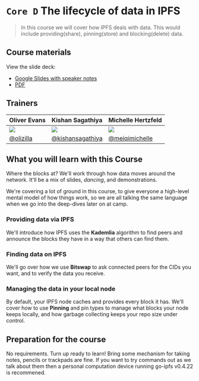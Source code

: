 # `Core D` The lifecycle of data in IPFS

> In this course we will cover how IPFS deals with data. This would include providing(share), pinning(store) and blocking(delete) data.

## Course materials

View the slide deck:
- [Google Slides with speaker notes](https://docs.google.com/presentation/d/1UOX-a1lCxi-LOyEOe9VEFRcxg_j93Xkywwa4Y95TJaw/edit?usp=sharing)
- [PDF](https://github.com/ipfs/CORE_AND_ELECTIVE_COURSES/CORE_COURSE_D/IPFS_Camp_Core_Course_D_Slides.pdf)

## Trainers

| **Oliver Evans**                                    	| **Kishan Sagathiya**                                   	| **Michelle Hertzfeld**                                	|
|-----------------------------------------------------	|--------------------------------------------------------	|-------------------------------------------------------	|
| ![](https://avatars0.githubusercontent.com/u/58871) 	| ![](https://avatars0.githubusercontent.com/u/10185999) 	| ![](https://avatars1.githubusercontent.com/u/4827522) 	|
| [@olizilla](https://github.com/olizilla/)           	| [@kishansagathiya](https://github.com/kishansagathiya) 	| [@meiqimichelle](https://github.com/meiqimichelle)       	|

## What you will learn with this Course

Where the blocks at? We'll work through how data moves around the network. It'll be a mix of slides, _dancing_, and demonstrations.

We're covering a lot of ground in this course, to give everyone a high-level mental model of how things work, so we are all talking the same language when we go into the deep-dives later on at camp.

### Providing data via IPFS

We'll introduce how IPFS uses the **Kademlia** algorithm to find peers and announce the blocks they have in a way that others can find them.

### Finding data on IPFS

We'll go over how we use **Bitswap** to ask connected peers for the CIDs you want, and to verify the data you receive.

### Managing the data in your local node

By default, your IPFS node caches and provides every block it has. We'll cover how to use **Pinning** and pin types to manage what blocks your node keeps locally, and how garbage collecting keeps your repo size under control.


## Preparation for the course

No requirements. Turn up ready to learn! Bring some mechanism for taking notes, pencils or trackpads are fine. If you want to try commands out as we talk about them then a personal computation device running go-ipfs v0.4.22 is recommened.
